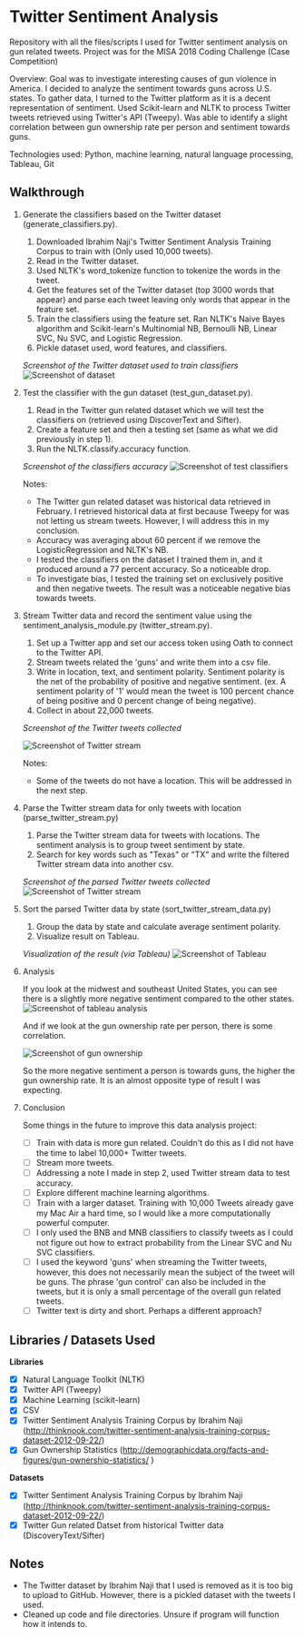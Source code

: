 # Twitter Sentiment Analysis

Repository with all the files/scripts I used for Twitter sentiment analysis on gun related tweets. Project was for the MISA 2018 Coding Challenge (Case Competition)

Overview:
Goal was to investigate interesting causes of gun violence in America. I decided to analyze the sentiment towards guns across U.S. states. To gather data, I turned to the Twitter platform as it is a decent representation of sentiment. Used Scikit-learn and NLTK to process Twitter tweets retrieved using Twitter's API (Tweepy). Was able to identify a slight correlation between gun ownership rate per person and sentiment towards guns.

Technologies used: Python, machine learning, natural language processing, Tableau, Git

## Walkthrough

1) Generate the classifiers based on the Twitter dataset (generate_classifiers.py).

    1. Downloaded Ibrahim Naji's Twitter Sentiment Analysis Training Corpus to train with (Only used 10,000 tweets).
    2. Read in the Twitter dataset.
    3. Used NLTK's word_tokenize function to tokenize the words in the tweet.
    4. Get the features set of the Twitter dataset (top 3000 words that appear) and parse each tweet leaving only words that appear in the feature set.
    5. Train the classifiers using the feature set. Ran NLTK's Naive Bayes algorithm and Scikit-learn's Multinomial NB, Bernoulli NB, Linear SVC, Nu SVC, and Logistic Regression.
    6. Pickle dataset used, word features, and classifiers.
    
    *Screenshot of the Twitter dataset used to train classifiers*
    <img src='twitter_dataset_screenshot.png' title='Screenshot of twitter dataset' width='' alt='Screenshot of dataset' />

2) Test the classifier with the gun dataset (test_gun_dataset.py).

    1. Read in the Twitter gun related dataset which we will test the classifiers on (retrieved using DiscoverText and Sifter).
    2. Create a feature set and then a testing set (same as what we did previously in step 1).
    3. Run the NLTK.classify.accuracy function.
    
    *Screenshot of the classifiers accuracy*
    <img src='test_classifiers_screenshot.png' title='Screenshot of test classifiers' width='' alt='Screenshot of test classifiers' />
    
    Notes:
    - The Twitter gun related dataset was historical data retrieved in February. I retrieved historical data at first because Tweepy for was not letting us stream tweets. However, I will address this in my conclusion.
    - Accuracy was averaging about 60 percent if we remove the LogisticRegression and NLTK's NB.
    - I tested the classifiers on the dataset I trained them in, and it produced around a 77 percent accuracy. So a noticeable drop.
    - To investigate bias, I tested the training set on exclusively positive and then negative tweets. The result was a noticeable negative bias towards tweets.
    
3) Stream Twitter data and record the sentiment value using the sentiment_analysis_module.py (twitter_stream.py).

    1. Set up a Twitter app and set our access token using Oath to connect to the Twitter API.
    2. Stream tweets related the 'guns' and write them into a csv file.
    3. Write in location, text, and sentiment polarity. Sentiment polarity is the net of the probability of positive and negative sentiment. (ex. A sentiment polarity of '1' would mean the tweet is 100 percent chance of being positive and 0 percent change of being negative).
    4. Collect in about 22,000 tweets.
    
    *Screenshot of the Twitter tweets collected*
    
    <img src='twitter_stream_screenshot.png' title='Screenshot of Twitter stream' width='' alt='Screenshot of Twitter stream' />
    
     Notes:
     - Some of the tweets do not have a location. This will be addressed in the next step.
    
4) Parse the Twitter stream data for only tweets with location (parse_twitter_stream.py)

    1. Parse the Twitter stream data for tweets with locations. The sentiment analysis is to group tweet sentiment by state.
    2. Search for key words such as "Texas" or "TX" and write the filtered Twitter stream data into another csv.
    
    *Screenshot of the parsed Twitter tweets collected*                       
    <img src='twitter_stream_parsed_screenshot.png' title='Screenshot of Twitter stream' width='' alt='Screenshot of Twitter stream' />
    
5) Sort the parsed Twitter data by state (sort_twitter_stream_data.py)

    1. Group the data by state and calculate average sentiment polarity.
    2. Visualize result on Tableau.

    *Visualization of the result (via Tableau)*
    <img src='tableau_visual_screenshot.png' title='Screenshot of Tableau' width='' alt='Screenshot of Tableau' />

6) Analysis

    If you look at the midwest and southeast United States, you can see there is a slightly more negative sentiment compared to the other states.
    <img src='tableau_visual_analysis_screenshot.png' title='Screenshot of Tableau analysis' width='' alt='Screenshot of tableau analysis' />
    
    And if we look at the gun ownership rate per person, there is some correlation.
    
    <img src='gun_ownership_screenshot.png' title='Screenshot of gun ownership' width='' alt='Screenshot of gun ownership' />

    So the more negative sentiment a person is towards guns, the higher the gun ownership rate. It is an almost opposite type of result I was expecting.
    
7) Conclusion
    
    Some things in the future to improve this data analysis project:
    - [ ] Train with data is more gun related. Couldn't do this as I did not have the time to label 10,000+ Twitter tweets.
    - [ ] Stream more tweets.
    - [ ] Addressing a note I made in step 2, used Twitter stream data to test accuracy.
    - [ ] Explore different machine learning algorithms.
    - [ ] Train with a larger dataset. Training with 10,000 Tweets already gave my Mac Air a hard time, so I would like a more computationally powerful computer.
    - [ ] I only used the BNB and MNB classifiers to classify tweets as I could not figure out how to extract probability from the Linear SVC and Nu SVC classifiers.
    - [ ] I used the keyword 'guns' when streaming the Twitter tweets, however, this does not necessarily mean the subject of the tweet will be guns. The phrase 'gun control' can also be included in the tweets, but it is only a small percentage of the overall gun related tweets.
    - [ ] Twitter text is dirty and short. Perhaps a different approach?

## Libraries / Datasets Used

**Libraries**
- [x] Natural Language Toolkit (NLTK)
- [x] Twitter API (Tweepy)
- [x] Machine Learning (scikit-learn)
- [x] CSV
- [x] Twitter Sentiment Analysis Training Corpus by Ibrahim Naji (http://thinknook.com/twitter-sentiment-analysis-training-corpus-dataset-2012-09-22/)
- [x] Gun Ownership Statistics (http://demographicdata.org/facts-and-figures/gun-ownership-statistics/ )

**Datasets**
- [x] Twitter Sentiment Analysis Training Corpus by Ibrahim Naji (http://thinknook.com/twitter-sentiment-analysis-training-corpus-dataset-2012-09-22/)
- [x] Twitter Gun related Datset from historical Twitter data (DiscoveryText/Sifter)

## Notes
- The Twitter dataset by Ibrahim Naji that I used is removed as it is too big to upload to GitHub. However, there is a pickled dataset with the tweets I used.
- Cleaned up code and file directories. Unsure if program will function how it intends to.



